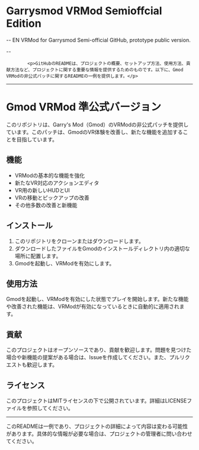 # Garrysmod VRMod Semioffcial Edition
--
EN
VRMod for Garrysmod Semi-official GitHub, prototype public version.


--

            <p>GitHubのREADMEは、プロジェクトの概要、セットアップ方法、使用方法、貢献方法など、プロジェクトに関する重要な情報を提供するためのものです。以下に、Gmod VRModの非公式パッチに関するREADMEの一例を提供します。</p>
<hr>
<h1>Gmod VRMod 準公式バージョン</h1>
<p>このリポジトリは、Garry's Mod（Gmod）のVRModの非公式パッチを提供しています。このパッチは、GmodのVR体験を改善し、新たな機能を追加することを目指しています。</p>
<h2>機能</h2>
<ul>
<li>VRModの基本的な機能を強化</li>
<li>新たなVR対応のアクションエディタ</li>
<li>VR用の新しいHUDとUI</li>
<li>VRの移動とピックアップの改善</li>
<li>その他多数の改善と新機能</li>
</ul>
<h2>インストール</h2>
<ol>
<li>このリポジトリをクローンまたはダウンロードします。</li>
<li>ダウンロードしたファイルをGmodのインストールディレクトリ内の適切な場所に配置します。</li>
<li>Gmodを起動し、VRModを有効にします。</li>
</ol>
<h2>使用方法</h2>
<p>Gmodを起動し、VRModを有効にした状態でプレイを開始します。新たな機能や改善された機能は、VRModが有効になっているときに自動的に適用されます。</p>
<h2>貢献</h2>
<p>このプロジェクトはオープンソースであり、貢献を歓迎します。問題を見つけた場合や新機能の提案がある場合は、Issueを作成してください。また、プルリクエストも歓迎します。</p>
<h2>ライセンス</h2>
<p>このプロジェクトはMITライセンスの下で公開されています。詳細はLICENSEファイルを参照してください。</p>
<hr>
<p>このREADMEは一例であり、プロジェクトの詳細によって内容は変わる可能性があります。具体的な情報が必要な場合は、プロジェクトの管理者に問い合わせてください。</p>

          

